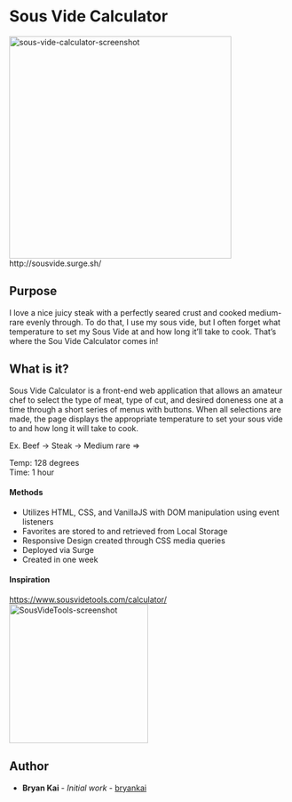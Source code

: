 # Sous Vide Calculator
<img src="https://image.ibb.co/nJj4Mc/sous_vide.png" alt="sous-vide-calculator-screenshot" width="400"/>  
http://sousvide.surge.sh/

## Purpose
I love a nice juicy steak with a perfectly seared crust and cooked medium-rare evenly through.  To do that, I use my sous vide, but I often forget what temperature to set my Sous Vide at and how long it’ll take to cook.  That’s where the Sou Vide Calculator comes in!

## What is it?
Sous Vide Calculator is a front-end web application that allows an amateur chef to select the type of meat, type of cut, and desired doneness one at a time through a short series of menus with buttons.  When all selections are made, the page displays the appropriate temperature to set your sous vide to and how long it will take to cook.

Ex. Beef -> Steak -> Medium rare =>  

Temp: 128 degrees  
Time: 1 hour

#### Methods
* Utilizes HTML, CSS, and VanillaJS with DOM manipulation using event listeners
* Favorites are stored to and retrieved from Local Storage
* Responsive Design created through CSS media queries
* Deployed via Surge
* Created in one week

#### Inspiration
https://www.sousvidetools.com/calculator/  
<img src="https://image.ibb.co/kANK7n/sous_vide_calculator.png" alt="SousVideTools-screenshot" width="250"/>

## Author
* **Bryan Kai** - *Initial work* - [bryankai](https://github.com/bryankai)
